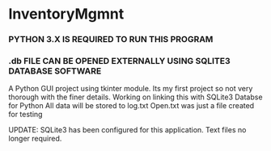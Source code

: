# InventoryMgmnt

### PYTHON 3.X IS REQUIRED TO RUN THIS PROGRAM ###
### .db FILE CAN BE OPENED EXTERNALLY USING SQLITE3 DATABASE SOFTWARE ###

A Python GUI project using tkinter module.
Its my first project so not very thorough with the finer details.
Working on linking this with SQLite3 Databse for Python
All data will be stored to log.txt
Open.txt was just a file created for testing

UPDATE: 
SQLite3 has been configured for this application. 
Text files no longer required.

